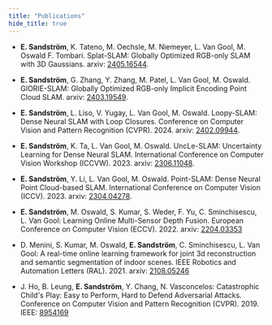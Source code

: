 ```yaml
---
title: "Publications"
hide_title: true
---
```


* **E. Sandström**, K. Tateno, M. Oechsle, M. Niemeyer, L. Van Gool, M. Oswald F. Tombari. Splat-SLAM: Globally Optimized RGB-only SLAM with 3D Gaussians. arxiv: [2405.16544](https://arxiv.org/abs/2405.16544).

* **E. Sandström**, G. Zhang, Y. Zhang, M. Patel, L. Van Gool, M. Oswald. GlORIE-SLAM: Globally Optimized RGB-only Implicit Encoding Point Cloud SLAM. arxiv: [2403.19549](https://arxiv.org/abs/2403.19549).

* **E. Sandström**, L. Liso, V. Yugay, L. Van Gool, M. Oswald. Loopy-SLAM: Dense Neural SLAM with Loop Closures. Conference on Computer Vision and Pattern Recognition (CVPR). 2024. arxiv: [2402.09944](https://arxiv.org/abs/2402.09944).

* **E. Sandström**, K. Ta, L. Van Gool, M. Oswald. UncLe-SLAM: Uncertainty Learning for Dense Neural SLAM. International Conference on Computer Vision Workshop (ICCVW). 2023. arxiv: [2306.11048](https://arxiv.org/abs/2306.11048).

* **E. Sandström**, Y. Li, L. Van Gool, M. Oswald. Point-SLAM: Dense Neural Point Cloud-based SLAM. International Conference on Computer Vision (ICCV). 2023. arxiv: [2304.04278](https://arxiv.org/abs/2304.04278).

* **E. Sandström**, M. Oswald, S. Kumar, S. Weder, F. Yu, C. Sminchisescu, L. Van Gool: Learning Online Multi-Sensor Depth Fusion. European Conference on Computer Vision (ECCV). 2022. arxiv: [2204.03353](https://arxiv.org/abs/2204.03353)

* D. Menini, S. Kumar, M. Oswald, **E. Sandström**, C. Sminchisescu, L. Van Gool: A real-time online learning framework for joint 3d reconstruction and semantic segmentation of indoor scenes. IEEE Robotics and Automation Letters (RAL). 2021. arxiv: [2108.05246](https://arxiv.org/abs/2108.05246)

* J. Ho, B. Leung, **E. Sandström**, Y. Chang, N. Vasconcelos: Catastrophic Child's Play: Easy to Perform, Hard to Defend Adversarial Attacks. Conference on Computer Vision and Pattern Recognition (CVPR). 2019. IEEE: [8954169](https://ieeexplore.ieee.org/document/8954169)




















